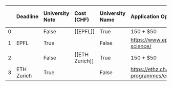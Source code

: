 |    | Deadline   | University Note   | Cost (CHF)     | University Name   | Application Opening                                                                            | MS CS Link   |
|---:|:-----------|:------------------|:---------------|:------------------|:-----------------------------------------------------------------------------------------------|:-------------|
|  0 |            | False             | [[EPFL]]       | True              | 150 + $50                                                                                      | True         |
|  1 | EPFL       | True              |                | False             | https://www.epfl.ch/education/master/programs/computer-science/                                | True         |
|  2 |            | False             | [[ETH Zurich]] | True              | 150 + $50                                                                                      | True         |
|  3 | ETH Zurich | True              |                | False             | https://ethz.ch/en/studies/master/degree-programmes/engineering-sciences/computer-science.html | True         |